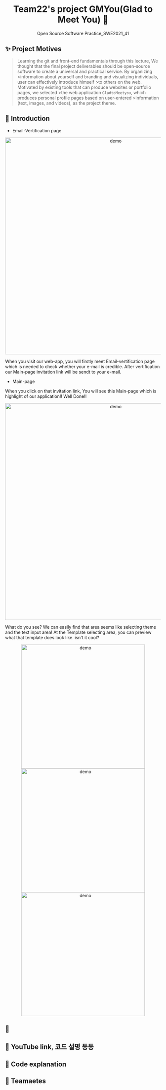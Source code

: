<h1 align="center">Team22's project GMYou(Glad to Meet You) 👋</h1>
<p align="center">Open Source Software Practice_SWE2021_41</p>

## ✨ Project Motives
>Learning the git and front-end fundamentals through this lecture, We thought that the final project deliverables should be open-source software to create a universal and practical service. By organizing >information about yourself and branding and visualizing individuals, user can effectively introduce himself >to others on the web. Motivated by existing tools that can produce websites or portfolio pages, we selected >the web application `GladtoMeetyou`, which produces personal profile pages based on user-entered >information (text, images, and videos), as the project theme.

## 🚀 Introduction
* Email-Vertification page
<p align="center">
  <img width="700" align="center" src="https://user-images.githubusercontent.com/82880826/119377103-b1270300-bcf7-11eb-9552-6be89c03ae05.png" alt="demo"/>
</p>

When you visit our web-app, you will firstly meet Email-vertification page which is needed to check whether your e-mail is credible. After vertification our Main-page invitation link will be sendt to your e-mail.

* Main-page

When you click on that invitation link, You will see this Main-page which is highlight of our application!! Well Done!!
<p align="center">
  <img width="700" align="center" src="https://user-images.githubusercontent.com/82880826/119378841-acfbe500-bcf9-11eb-822a-d680af3a3979.png" alt="demo"/>
</p>

What do you see? We can easily find that area seems like selecting theme and the text input area!
At the Template selecting area, you can preview what that template does look like. isn't it cool?

<p align="center">
  <img width="400" align="center" src="https://user-images.githubusercontent.com/82880826/119382300-ceaa9b80-bcfc-11eb-8a78-59f32f8b9765.gif" alt="demo"/><img width="400" align="center" src="https://user-images.githubusercontent.com/82880826/119382290-cb171480-bcfc-11eb-8bd1-b067e3b31a08.gif" alt="demo"/><img width="400" align="center" src="https://user-images.githubusercontent.com/82880826/119382298-ce120500-bcfc-11eb-9940-40a7178f92f8.gif" alt="demo"/>
</p>



## 🤝 
## 🔗 YouTube link, 코드 설명 등등

## 📝 Code explanation
## 👤 Teamaetes
